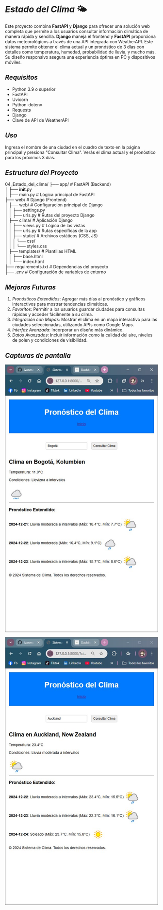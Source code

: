 # *Estado del Clima* 🌤️

Este proyecto combina **FastAPI** y **Django** para ofrecer una solución web completa que permite a los usuarios
consultar información climática de manera rápida y sencilla. **Django** maneja el frontend y **FastAPI** proporciona
datos meteorológicos a través de una API integrada con WeatherAPI. Este sistema permite obtener el clima actual y un
pronóstico de 3 días con detalles como temperatura, humedad, probabilidad de lluvia, y mucho más. Su diseño responsivo
asegura una experiencia óptima en PC y dispositivos móviles.


## *Requisitos*

-   Python 3.9 o superior
-   FastAPI
-   Uvicorn
-   Python-dotenv
-   Requests
-   Django
-   Clave de API de WeatherAPI


## *Uso*

Ingresa el nombre de una ciudad en el cuadro de texto en la página principal y presiona "Consultar Clima".
Verás el clima actual y el pronóstico para los próximos 3 días.


## *Estructura del Proyecto*


04_Estado_del_clima/
├── app/                              # FastAPI (Backend)  
│   ├── __init__.py  
│   ├── main.py                       # Lógica principal de FastAPI  
├── web/                              # Django (Frontend)  
│   ├── web/                          # Configuración principal de Django  
│   │   ├── settings.py  
│   │   ├── urls.py                   # Rutas del proyecto Django  
│   ├── clima/                        # Aplicación Django  
│   │   ├── views.py                  # Lógica de las vistas  
│   │   ├── urls.py                   # Rutas específicas de la app  
│   │   ├── static/                   # Archivos estáticos (CSS, JS)  
│   │   │   └── css/  
│   │   │       └── styles.css  
│   ├── templates/                    # Plantillas HTML  
│   │   ├── base.html  
│   │   └── index.html  
├── requirements.txt                  # Dependencias del proyecto  
├── .env                              # Configuración de variables de entorno  


## *Mejoras Futuras*
1. *Pronósticos Extendidos*: Agregar más días al pronóstico y gráficos interactivos para mostrar tendencias climáticas.
2. *Favoritos*: Permitir a los usuarios guardar ciudades para consultas rápidas y acceder fácilmente a su clima.
3. *Integración con Mapas*: Mostrar el clima en un mapa interactivo para las ciudades seleccionadas, utilizando APIs como Google Maps.
4. *Interfaz Avanzada*: Incorporar un diseño más dinámico.
5. *Datos Avanzados*: Incluir información como la calidad del aire, niveles de polen y condiciones de visibilidad.

## *Capturas de pantalla*

![alt text](imagen1.jpg)

![alt text](imagen2.jpg)
